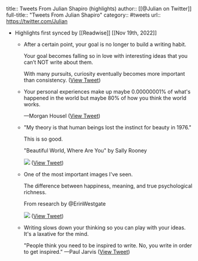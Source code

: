 title:: Tweets From Julian Shapiro (highlights)
author:: [[@Julian on Twitter]]
full-title:: "Tweets From Julian Shapiro"
category:: #tweets
url:: https://twitter.com/Julian

- Highlights first synced by [[Readwise]] [[Nov 19th, 2022]]
	- After a certain point, your goal is no longer to build a writing habit.
	  
	  Your goal becomes falling so in love with interesting ideas that you can’t NOT write about them.
	  
	  With many pursuits, curiosity eventually becomes more important than consistency. ([View Tweet](https://twitter.com/Julian/status/1407121642644377616))
	- Your personal experiences make up maybe 0.00000001% of what's happened in the world but maybe 80% of how you think the world works.
	  
	  —Morgan Housel ([View Tweet](https://twitter.com/Julian/status/1410413867792961539))
	- "My theory is that human beings lost the instinct for beauty in 1976."
	  
	  This is so good.
	  
	  "Beautiful World, Where Are You" by Sally Rooney 
	  
	  ![](https://pbs.twimg.com/media/E_yLk-wVEAoFzAf.jpg) ([View Tweet](https://twitter.com/Julian/status/1440179867434172419))
	- One of the most important images I've seen.
	  
	  The difference between happiness, meaning, and true psychological richness.
	  
	  From research by @ErinWestgate 
	  
	  ![](https://pbs.twimg.com/media/FJLnUBwVIAQ7tnk.png) ([View Tweet](https://twitter.com/Julian/status/1482506906102943745))
	- Writing slows down your thinking so you can play with your ideas. It's a laxative for the mind.
	  
	  "People think you need to be inspired to write. No, you write in order to get inspired." —Paul Jarvis ([View Tweet](https://twitter.com/Julian/status/1486950385482821634))